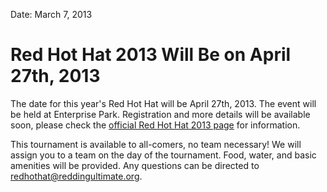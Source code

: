 Date: March 7, 2013

# Red Hot Hat 2013 Will Be on April 27th, 2013

The date for this year's Red Hot Hat will be April 27th, 2013.
The event will be held at Enterprise Park.
Registration and more details will be available soon, please check the [official Red Hot Hat 2013 page](/tournaments/red-hot-hat/2013) for information.

<!-- ~~fold~~ -->

This tournament is available to all-comers, no team necessary!
We will assign you to a team on the day of the tournament.
Food, water, and basic amenities will be provided.
Any questions can be directed to <redhothat@reddingultimate.org>.
